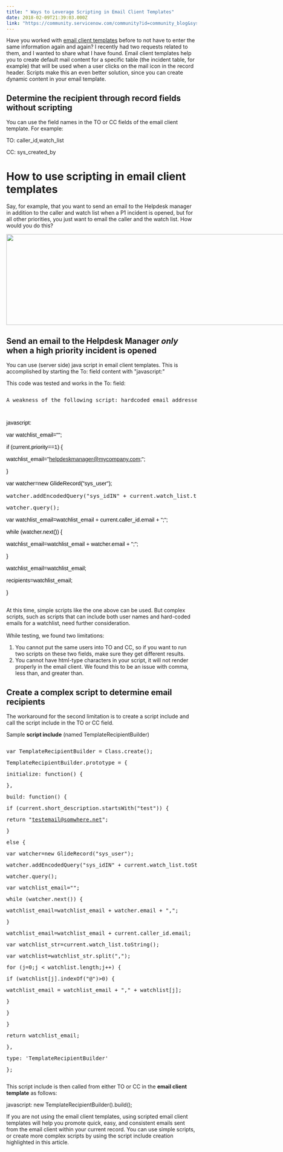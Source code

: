 ```yaml
---
title: " Ways to Leverage Scripting in Email Client Templates"
date: 2018-02-09T21:39:03.000Z
link: "https://community.servicenow.com/community?id=community_blog&sys_id=783d2ae5dbd0dbc01dcaf3231f9619f5"
---
```

<p>Have you worked with <a title="ocs.servicenow.com/bundle/jakarta-servicenow-platform/page/administer/notification/task/t_CreateAnEmailClientTemplate.html" href="https://docs.servicenow.com/bundle/jakarta-servicenow-platform/page/administer/notification/task/t_CreateAnEmailClientTemplate.html">email client templates</a><span style="color: #eb7a3d;"> </span>before to not have to enter the same information again and again? I recently had two requests related to them, and I wanted to share what I have found. Email client templates help you to create default mail content for a specific table (the incident table, for example) that will be used when a user clicks on the mail icon in the record header. Scripts make this an even better solution, since you can create dynamic content in your email template.</p><p></p><h2>Determine the recipient through record fields without scripting</h2><p>You can use the field names in the TO or CC fields of the email client template. For example:</p><p>TO: caller_id,watch_list</p><p>CC: sys_created_by</p><p></p><h1>How to use scripting in email client templates</h1><p>Say, for example, that you want to send an email to the Helpdesk manager in addition to the caller and watch list when a P1 incident is opened, but for all other priorities, you just want to email the caller and the watch list. How would you do this?</p><p></p><p><img   class="image-2 jive-image" height="240" src="514665c2db501744e9737a9e0f961972.iix" style="max-width: 1200px; max-height: 900px; width: 1052px; height: 240.207px; display: block; margin-left: auto; margin-right: auto;" width="1052"/></p><p></p><h2>Send an email to the Helpdesk Manager <em>only</em> when a high priority incident is opened</h2><p>You can use (server side) java script in email client templates. This is accomplished by starting the To: field content with "javascript:"</p><p></p><p>This code was tested and works in the To: field:</p><pre __default_attr="warning" __jive_macro_name="alert" alert="warning" class="jive_text_macro jive_macro_alert" data-renderedposition="697.203125_8_1113_43"><p>A weakness of the following script: hardcoded email addresses in the watch list will not work.</p></pre><pre __default_attr="java" __jive_macro_name="code" class="jive_macro_code _jivemacro_uid_15181452577204414 jive_text_macro" data-renderedposition="754.203125_8_1113_256" jivemacro_uid="_15181452577204414"><p style="font-size: 12pt; font-family: Calibri, sans-serif; color: #000000;"><span style="font-size: 11pt;">javascript:</span></p><p style="font-size: 12pt; font-family: Calibri, sans-serif; color: #000000;"><span style="font-size: 11pt;">var watchlist_email="";</span></p><p style="font-size: 12pt; font-family: Calibri, sans-serif; color: #000000;"><span style="font-size: 11pt;">if (current.priority==1) {</span></p><p style="font-family: Calibri, sans-serif; color: #000000;"><span style="font-size: 14.6667px;"><span>watchlist_email="</span><a title="k-email-small" class="jive-link-email-small" href="mailto:helpdeskmanager@mycompany.com">helpdeskmanager@mycompany.com</a><span>;";</span><br/></span></p><p style="font-size: 12pt; font-family: Calibri, sans-serif; color: #000000;"><span style="font-size: 11pt;">}</span></p><p style="font-size: 12pt; font-family: Calibri, sans-serif; color: #000000;"></p><p style="font-size: 12pt; font-family: Calibri, sans-serif; color: #000000;"><span style="font-size: 11pt;">var watcher=new GlideRecord("sys_user");</span></p><p><span style="font-size: 11pt;">watcher.addEncodedQuery("sys_idIN" + current.watch_list.toString());</span></p><p><span style="font-size: 11pt;">watcher.query();</span></p><p style="font-size: 12pt; font-family: Calibri, sans-serif; color: #000000;"><span style="font-size: 11pt;">var watchlist_email=watchlist_email + current.caller_id.email + ";";</span></p><p style="font-size: 12pt; font-family: Calibri, sans-serif; color: #000000;"><span style="font-size: 11pt;">while (watcher.next()) {</span></p><p style="font-size: 12pt; font-family: Calibri, sans-serif; color: #000000;"><span style="font-size: 11pt;">watchlist_email=watchlist_email + watcher.email + ";";</span></p><p style="font-size: 12pt; font-family: Calibri, sans-serif; color: #000000;"><span style="font-size: 11pt;">}</span></p><p style="font-size: 12pt; font-family: Calibri, sans-serif; color: #000000;"><span style="font-size: 11pt;">watchlist_email=watchlist_email;</span></p><p style="font-size: 12pt; font-family: Calibri, sans-serif; color: #000000;"><span style="font-size: 11pt;">recipients=watchlist_email;</span></p><p style="font-size: 12pt; font-family: Calibri, sans-serif; color: #000000;"><span style="font-size: 11pt;">}</span></p></pre><p></p><p>At this time, simple scripts like the one above can be used. But complex scripts, such as scripts that can include both user names and hard-coded emails for a watchlist, need further consideration.</p><p style="font-size: 12pt; font-family: Calibri, sans-serif; color: #000000;"></p><p>While testing, we found two limitations:</p><ol><li>You cannot put the same users into TO and CC, so if you want to run two scripts on these two fields, make sure they get different results.</li><li>You cannot have html-type characters in your script, it will not render properly in the email client. We found this to be an issue with comma, less than, and greater than.</li></ol><p></p><h2>Create a complex script to determine email recipients</h2><p>The workaround for the second limitation is to create a script include and call the script include in the TO or CC field.</p><p></p><p>Sample <strong>script include</strong> (named TemplateRecipientBuilder)</p><p></p><pre __default_attr="html" __jive_macro_name="code" class="jive_macro_code jive_text_macro _jivemacro_uid_15181454183485790" data-renderedposition="1304.59375_8_1113_560" jivemacro_uid="_15181454183485790"><p>var TemplateRecipientBuilder = Class.create();</p><p>TemplateRecipientBuilder.prototype = {</p><p>initialize: function() {</p><p>},</p><p></p><p></p><p>build: function() {</p><p>if (current.short_description.startsWith("test")) {</p><p><span>return "</span><a title="k-email-small" class="jive-link-email-small" href="mailto:testemail@somwhere.net">testemail@somwhere.net</a><span>"; </span></p><p>}</p><p>else {</p><p>var watcher=new GlideRecord("sys_user");</p><p>watcher.addEncodedQuery("sys_idIN" + current.watch_list.toString());</p><p>watcher.query();</p><p>var watchlist_email="";</p><p>while (watcher.next()) {</p><p>watchlist_email=watchlist_email + watcher.email + ",";</p><p>}</p><p>watchlist_email=watchlist_email + current.caller_id.email;</p><p></p><p></p><p>var watchlist_str=current.watch_list.toString();</p><p>var watchlist=watchlist_str.split(",");</p><p>for (j=0;j &lt; watchlist.length;j++) {</p><p>if (watchlist[j].indexOf("@")&gt;0) {</p><p>watchlist_email = watchlist_email + "," + watchlist[j];</p><p>}</p><p>}</p><p>}</p><p>return watchlist_email;</p><p>},</p><p></p><p></p><p>type: 'TemplateRecipientBuilder'</p><p>};</p></pre><p></p><p>This script include is then called from either TO or CC in the <strong>email client template</strong> as follows:</p><p>javascript: new TemplateRecipientBuilder().build();</p><p></p><p>If you are not using the email client templates, using scripted email client templates will help you promote quick, easy, and consistent emails sent from the email client within your current record. You can use simple scripts, or create more complex scripts by using the script include creation highlighted in this article.</p>